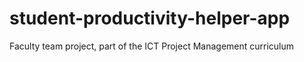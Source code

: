 # student-productivity-helper-app
Faculty team project, part of the ICT Project Management curriculum

